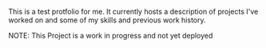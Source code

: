 This is a test protfolio for me. It currently hosts a description of projects I've worked on and some of my skills and previous work history.

NOTE: This Project is a work in progress and not yet deployed

